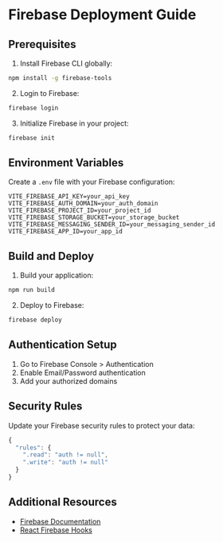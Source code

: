 
# Firebase Deployment Guide

## Prerequisites

1. Install Firebase CLI globally:
```bash
npm install -g firebase-tools
```

2. Login to Firebase:
```bash
firebase login
```

3. Initialize Firebase in your project:
```bash
firebase init
```

## Environment Variables

Create a `.env` file with your Firebase configuration:

```env
VITE_FIREBASE_API_KEY=your_api_key
VITE_FIREBASE_AUTH_DOMAIN=your_auth_domain
VITE_FIREBASE_PROJECT_ID=your_project_id
VITE_FIREBASE_STORAGE_BUCKET=your_storage_bucket
VITE_FIREBASE_MESSAGING_SENDER_ID=your_messaging_sender_id
VITE_FIREBASE_APP_ID=your_app_id
```

## Build and Deploy

1. Build your application:
```bash
npm run build
```

2. Deploy to Firebase:
```bash
firebase deploy
```

## Authentication Setup

1. Go to Firebase Console > Authentication
2. Enable Email/Password authentication
3. Add your authorized domains

## Security Rules

Update your Firebase security rules to protect your data:

```javascript
{
  "rules": {
    ".read": "auth != null",
    ".write": "auth != null"
  }
}
```

## Additional Resources

- [Firebase Documentation](https://firebase.google.com/docs)
- [React Firebase Hooks](https://github.com/CSFrequency/react-firebase-hooks)
